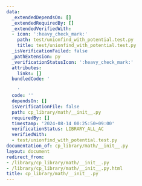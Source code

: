 ```yaml
---
data:
  _extendedDependsOn: []
  _extendedRequiredBy: []
  _extendedVerifiedWith:
  - icon: ':heavy_check_mark:'
    path: test/unionfind_with_potential.test.py
    title: test/unionfind_with_potential.test.py
  _isVerificationFailed: false
  _pathExtension: py
  _verificationStatusIcon: ':heavy_check_mark:'
  attributes:
    links: []
  bundledCode: '

    '
  code: ''
  dependsOn: []
  isVerificationFile: false
  path: cp_library/math/__init__.py
  requiredBy: []
  timestamp: '2024-08-14 00:25:50+09:00'
  verificationStatus: LIBRARY_ALL_AC
  verifiedWith:
  - test/unionfind_with_potential.test.py
documentation_of: cp_library/math/__init__.py
layout: document
redirect_from:
- /library/cp_library/math/__init__.py
- /library/cp_library/math/__init__.py.html
title: cp_library/math/__init__.py
---
```

